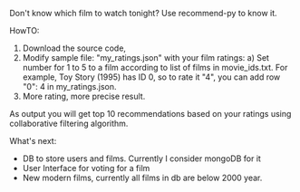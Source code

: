 Don't know which film to watch tonight? Use recommend-py to know it.

HowTO:

1) Download the source code,
2) Modify sample file: "my_ratings.json" with your film ratings:
  a) Set number for 1 to 5 to a film according to list of films in movie_ids.txt.
  For example, Toy Story (1995) has ID 0, so to rate it "4", you can add row "0": 4 in my_ratings.json.
3) More rating, more precise result.

As output you will get top 10 recommendations based on your ratings using collaborative filtering algorithm.

What's next:
- DB to store users and films. Currently I consider mongoDB for it
- User Interface for voting for a film
- New modern films, currently all films in db are below 2000 year.
